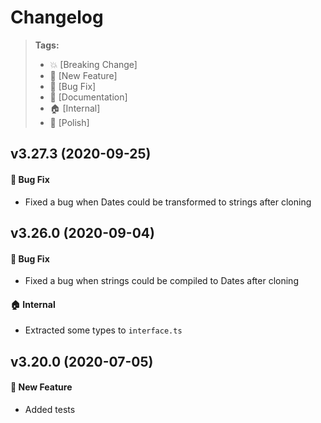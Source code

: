 Changelog
=========

> **Tags:**
> - :boom:       [Breaking Change]
> - :rocket:     [New Feature]
> - :bug:        [Bug Fix]
> - :memo:       [Documentation]
> - :house:      [Internal]
> - :nail_care:  [Polish]

## v3.27.3 (2020-09-25)

#### :bug: Bug Fix

* Fixed a bug when Dates could be transformed to strings after cloning

## v3.26.0 (2020-09-04)

#### :bug: Bug Fix

* Fixed a bug when strings could be compiled to Dates after cloning

#### :house: Internal

* Extracted some types to `interface.ts`

## v3.20.0 (2020-07-05)

#### :rocket: New Feature

* Added tests
